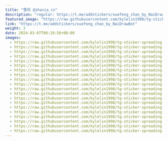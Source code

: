 ```yaml
---
title: "雪风 @zhaxia_cn"
description: "regular: https://t.me/addstickers/xuefeng_chan_by_NaiDrawBot"
featured_image: "https://raw.githubusercontent.com/kylelin1998/tg-sticker-spreading-worldwide-images/main/img/91f70b96-ede2-4855-9485-1113e0f740c5.jpg"
link: "https://t.me/addstickers/xuefeng_chan_by_NaiDrawBot"
weight: 3
date: 2024-03-07T08:19:56+08:00
images:
  - https://raw.githubusercontent.com/kylelin1998/tg-sticker-spreading-worldwide-images/main/img/91f70b96-ede2-4855-9485-1113e0f740c5.jpg
  - https://raw.githubusercontent.com/kylelin1998/tg-sticker-spreading-worldwide-images/main/img/7fc6d409-89b6-46f4-8f2f-e40e060439b8.jpg
  - https://raw.githubusercontent.com/kylelin1998/tg-sticker-spreading-worldwide-images/main/img/6149c483-3a4b-412c-94ea-ff9dfdeada97.jpg
  - https://raw.githubusercontent.com/kylelin1998/tg-sticker-spreading-worldwide-images/main/img/7ffb2eb5-1f6d-44e0-99dc-f9378f1e9f0e.jpg
  - https://raw.githubusercontent.com/kylelin1998/tg-sticker-spreading-worldwide-images/main/img/5a939c67-c447-47a1-9e29-c8a5f45446c5.jpg
  - https://raw.githubusercontent.com/kylelin1998/tg-sticker-spreading-worldwide-images/main/img/d214a008-1870-41d6-9dd4-8717687867f6.jpg
  - https://raw.githubusercontent.com/kylelin1998/tg-sticker-spreading-worldwide-images/main/img/710833e6-b8d5-4f6e-8628-1ecbdde01903.jpg
  - https://raw.githubusercontent.com/kylelin1998/tg-sticker-spreading-worldwide-images/main/img/1dc18b8b-b805-4086-9396-c086505fd885.jpg
  - https://raw.githubusercontent.com/kylelin1998/tg-sticker-spreading-worldwide-images/main/img/cb5dd33e-25ed-4316-af55-07acb8fb0fc5.jpg
  - https://raw.githubusercontent.com/kylelin1998/tg-sticker-spreading-worldwide-images/main/img/a30ba4bf-59d5-4a51-8b5d-d19f8908ea50.jpg
  - https://raw.githubusercontent.com/kylelin1998/tg-sticker-spreading-worldwide-images/main/img/28028ec3-f308-47e9-9705-1bb5c07719b2.jpg
  - https://raw.githubusercontent.com/kylelin1998/tg-sticker-spreading-worldwide-images/main/img/5598ef66-0122-44a5-a565-8c765de27203.jpg
  - https://raw.githubusercontent.com/kylelin1998/tg-sticker-spreading-worldwide-images/main/img/edaf64c9-7a8d-4c2c-bce0-9d3a8a30666a.jpg
  - https://raw.githubusercontent.com/kylelin1998/tg-sticker-spreading-worldwide-images/main/img/15f7da8a-752c-4b80-adaf-aa136b1c7c58.jpg
  - https://raw.githubusercontent.com/kylelin1998/tg-sticker-spreading-worldwide-images/main/img/d79ca207-e81a-495e-894b-9fb741f95e16.jpg
  - https://raw.githubusercontent.com/kylelin1998/tg-sticker-spreading-worldwide-images/main/img/de0c7057-a93d-49bf-942d-c3d1d861ecff.jpg
  - https://raw.githubusercontent.com/kylelin1998/tg-sticker-spreading-worldwide-images/main/img/1fab8aea-08b6-44e9-82c9-aec35c7e70d3.jpg
  - https://raw.githubusercontent.com/kylelin1998/tg-sticker-spreading-worldwide-images/main/img/c51e010b-fd06-4d0d-b4ed-7ce94598c0ff.jpg
  - https://raw.githubusercontent.com/kylelin1998/tg-sticker-spreading-worldwide-images/main/img/575f5e31-3258-401e-9834-23cb054e6df5.jpg
  - https://raw.githubusercontent.com/kylelin1998/tg-sticker-spreading-worldwide-images/main/img/57ec6fc9-2124-4a27-a947-4d7dd90b7de1.jpg
---
```

